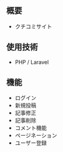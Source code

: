 ## 概要
- クチコミサイト

## 使用技術
- PHP / Laravel

## 機能
- ログイン
- 新規投稿
- 記事修正
- 記事削除
- コメント機能
- ページネーション
- ユーザー登録
